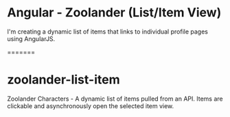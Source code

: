 # Angular - Zoolander (List/Item View)

I'm creating a dynamic list of items that links to individual profile pages using AngularJS.

=======

# zoolander-list-item

Zoolander Characters - A dynamic list of items pulled from an API. Items are clickable and asynchronously open the selected item view.
